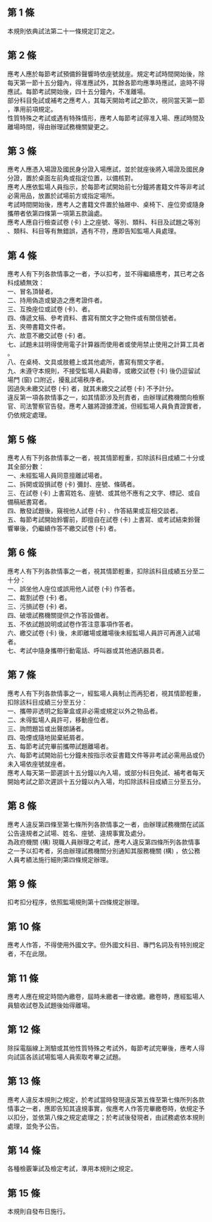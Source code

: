第 1 條
-------
本規則依典試法第二十一條規定訂定之。

第 2 條
-------
應考人應於每節考試預備鈴聲響時依座號就座。規定考試時間開始後，除  
每天第一節十五分鐘內，得准應試外，其餘各節均應準時應試，逾時不得  
應試。每節考試開始後，四十五分鐘內，不准離場。  
部分科目免試或補考之應考人，其每天開始考試之節次，視同當天第一節  
，準用前項規定。  
性質特殊之考試或遇有特殊情形，應考人每節考試得准入場、應試時間及  
離場時間，得由辦理試務機關變更之。

第 3 條
-------
應考人應憑入場證及國民身分證入場應試，並於就座後將入場證及國民身  
分證，置於桌面左前角或指定位置，以備核對。  
應考人應依監場人員指示，於每節考試開始前七分鐘將書籍文件等非考試  
必需用品，放置於試場前方或指定場所。  
考試時間開始後，應考人之書籍文件置於抽屜中、桌椅下、座位旁或隨身  
攜帶者依第四條第一項第五款論處。  
應考人應自行檢查試卷 (卡) 上之座號、等別、類科、科目及試題之等別  
、類科、科目等有無錯誤，遇有不符，應即告知監場人員處理。

第 4 條
-------
應考人有下列各款情事之一者，予以扣考，並不得繼續應考，其已考之各  
科成績無效：  
一、冒名頂替者。  
二、持用偽造或變造之應考證件者。  
三、互換座位或試卷 (卡)、者。  
四、傳遞文稿、參考資料、書寫有關文字之物件或有關信號者。  
五、夾帶書籍文件者。  
六、故意不繳交試卷 (卡) 者。  
七、試題未註明得使用電子計算器而使用者或使用禁止使用之計算工具者  
    。  
八、在桌椅、文具或肢體上或其他處所，書寫有關文字者。  
九、未遵守本規則，不接受監場人員勸導，或繳交試卷 (卡) 後仍逗留試  
    場門 (窗) 口附近，擾亂試場秩序者。  
因過失未繳交試卷 (卡) 者，就其未繳交之試卷 (卡) 不予計分。  
違反第一項各款情事之一，如其情節涉及刑責者，由辦理試務機關向檢察  
官、司法警察官告發。應考人雖將證據湮滅，但經監場人員負責證實者，  
仍依規定處理。

第 5 條
-------
應考人有下列各款情事之一者，視其情節輕重，扣除該科目成績二十分或  
其全部分數：  
一、未經監場人員同意擅離試場者。  
二、拆開或毀損試卷 (卡) 彌封、座號、條碼者。  
三、在試卷 (卡) 上書寫姓名、座號、或其他不應有之文字、標記、或自  
    備稿紙書寫者。  
四、散發試題後，窺視他人試卷 (卡) 、作答結果或互相交談者。  
五、每節考試開始鈴響前，即擅自在試卷 (卡) 上書寫、或考試結束鈴聲  
    響畢後，仍繼續作答不繳交試卷 (卡) 者。

第 6 條
-------
應考人有下列各款情事之一者，視其情節輕重，扣除該科目成績五分至二  
十分：  
一、誤坐他人座位或誤用他人試卷 (卡) 作答者。  
二、裁割試卷 (卡) 者。  
三、污損試卷 (卡) 者。  
四、破壞試務機關提供之作答設備者。  
五、不依試題說明或試卷作答注意事項作答者。  
六、繳交試卷 (卡) 後，未即離場或離場後未經監場人員許可再進入試場  
    者。  
七、考試中隨身攜帶行動電話、呼叫器或其他通訊器具者。

第 7 條
-------
應考人有下列各款情事之一，經監場人員制止而再犯者，視其情節輕重，  
扣除該科目成績三分至五分：  
一、攜帶非透明之鉛筆盒或非必需或規定以外之物品者。  
二、未得監場人員許可，移動座位者。  
三、詢問題旨或出聲朗誦者。  
四、吸煙或隨地拋棄紙屑者。  
五、每節考試完畢前攜帶試題離場者。  
六、每節考試開始前七分鐘未按指示收妥書籍文件等非考試必需用品或仍  
    未入場依座號就座者。  
應考人每天第一節遲誤十五分鐘以內入場，或部分科目免試、補考者每天  
開始考試之節次遲誤十五分鐘以內入場，均扣除該科目成績三分至五分。

第 8 條
-------
應考人違反第四條至第七條所列各款情事之一者，由辦理試務機關在試區  
公告違規者之試場、姓名、座號、違規事實及處分。  
為政府機關 (構) 現職人員辦理之考試，應考人違反第四條所列各款情事  
之一予以扣考者，另由辦理試務機關分別通知其服務機關 (構) ，依公務  
人員考績法施行細則第四條規定辦理。

第 9 條
-------
扣考扣分程序，依照監場規則第十四條規定辦理。

第 10 條
--------
應考人作答，不得使用外國文字。但外國文科目、專門名詞及有特別規定  
者，不在此限。

第 11 條
--------
應考人應在規定時間內繳卷，屆時未繳者一律收繳。繳卷時，應經監場人  
員驗收試卷及試題後始得離場。

第 12 條
--------
除採電腦線上測驗或其他性質特殊之考試外，每節考試完畢後，應考人得  
向試區各該試場監場人員索取考畢之試題。

第 13 條
--------
應考人違反本規則之規定，於考試當時發現違反第五條至第七條所列各款  
情事之一者，應即告知其違規事實，俟應考人作答完畢繳卷時，依規定予  
以扣分，並依第八條之規定處理之；於考試後發現者，由試務處依本規則  
處理，並免予公告。

第 14 條
--------
各種檢覈筆試及檢定考試，準用本規則之規定。

第 15 條
--------
本規則自發布日施行。

